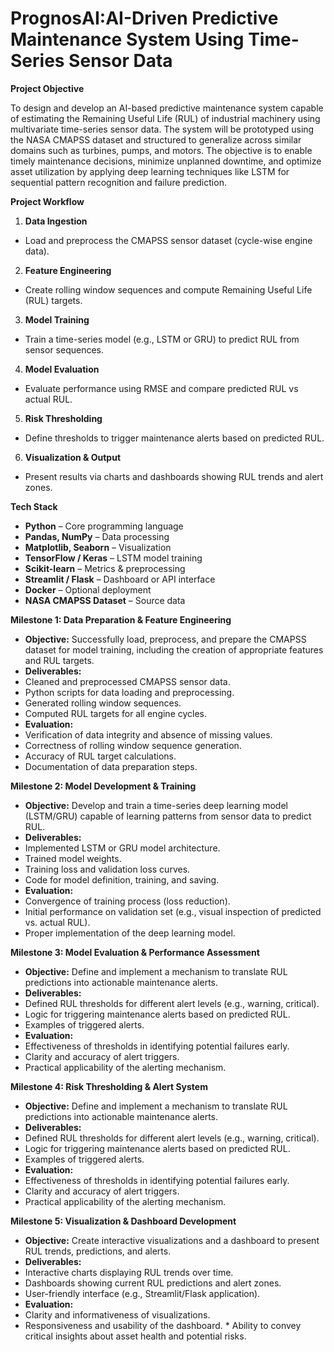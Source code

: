 # PrognosAI:AI-Driven Predictive Maintenance System Using Time-Series Sensor Data #

 **Project Objective** 

 To design and develop an AI-based predictive maintenance system capable of estimating the Remaining Useful Life (RUL) of industrial machinery using multivariate time-series sensor data. The system will be prototyped using the NASA CMAPSS dataset and structured to generalize across similar domains such as turbines, pumps, and motors. The objective is to enable timely maintenance decisions, minimize unplanned downtime, and optimize asset utilization by applying deep learning techniques like LSTM for sequential pattern recognition and failure prediction.

 **Project Workflow**

1. **Data Ingestion**

* Load and preprocess the CMAPSS sensor dataset (cycle-wise engine data).
     
2. **Feature Engineering**

* Create rolling window sequences and compute Remaining Useful Life (RUL) targets.

3. **Model Training**

* Train a time-series model (e.g., LSTM or GRU) to predict RUL from sensor sequences.

4. **Model Evaluation**

* Evaluate performance using RMSE and compare predicted RUL vs actual RUL.

5. **Risk Thresholding**

* Define thresholds to trigger maintenance alerts based on predicted RUL.

6. **Visualization & Output**

* Present results via charts and dashboards showing RUL trends and alert zones.

**Tech Stack**

* **Python** – Core programming language
* **Pandas, NumPy** – Data processing
* **Matplotlib, Seaborn** – Visualization
* **TensorFlow / Keras** – LSTM model training
* **Scikit-learn** – Metrics & preprocessing
* **Streamlit / Flask** – Dashboard or API interface
* **Docker** – Optional deployment
* **NASA CMAPSS Dataset** – Source data

**Milestone 1: Data Preparation & Feature Engineering**
  
* **Objective:** Successfully load, preprocess, and prepare the CMAPSS dataset for model training, including the creation of appropriate features and RUL targets.
* **Deliverables:**
* Cleaned and preprocessed CMAPSS sensor data.
* Python scripts for data loading and preprocessing.
* Generated rolling window sequences.
* Computed RUL targets for all engine cycles. 
* **Evaluation:**
* Verification of data integrity and absence of missing values.
* Correctness of rolling window sequence generation.
* Accuracy of RUL target calculations.
* Documentation of data preparation steps.

**Milestone 2: Model Development & Training**

* **Objective:** Develop and train a time-series deep learning model (LSTM/GRU) capable of learning patterns from sensor data to predict RUL.
* **Deliverables:**
* Implemented LSTM or GRU model architecture.
* Trained model weights.
* Training loss and validation loss curves.
* Code for model definition, training, and saving.
* **Evaluation:**
*  Convergence of training process (loss reduction).
* Initial performance on validation set (e.g., visual inspection of predicted vs. actual RUL).
* Proper implementation of the deep learning model.

**Milestone 3: Model Evaluation & Performance Assessment**

 * **Objective:** Define and implement a mechanism to translate RUL predictions into actionable maintenance alerts.
 * **Deliverables:**
 * Defined RUL thresholds for different alert levels (e.g., warning, critical).
 * Logic for triggering maintenance alerts based on predicted RUL.
 * Examples of triggered alerts.
 * **Evaluation:**
 * Effectiveness of thresholds in identifying potential failures early.
 * Clarity and accuracy of alert triggers.
 *  Practical applicability of the alerting mechanism.

**Milestone 4: Risk Thresholding & Alert System**

* **Objective:** Define and implement a mechanism to translate RUL predictions into actionable maintenance alerts.
* **Deliverables:**
* Defined RUL thresholds for different alert levels (e.g., warning, critical).
* Logic for triggering maintenance alerts based on predicted RUL.
* Examples of triggered alerts.
* **Evaluation:**
* Effectiveness of thresholds in identifying potential failures early.
* Clarity and accuracy of alert triggers.
* Practical applicability of the alerting mechanism.

**Milestone 5: Visualization & Dashboard Development**

* **Objective:** Create interactive visualizations and a dashboard to present RUL trends, predictions, and alerts.
* **Deliverables:**
 * Interactive charts displaying RUL trends over time.
 * Dashboards showing current RUL predictions and alert zones.
 * User-friendly interface (e.g., Streamlit/Flask application).
* **Evaluation:**
* Clarity and informativeness of visualizations.
* Responsiveness and usability of the dashboard.
       * Ability to convey critical insights about asset health and potential risks.



















